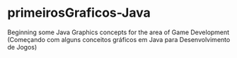 # primeirosGraficos-Java
Beginning some Java Graphics concepts for the area of Game Development 
(Começando com alguns conceitos gráficos em Java para Desenvolvimento de Jogos)

